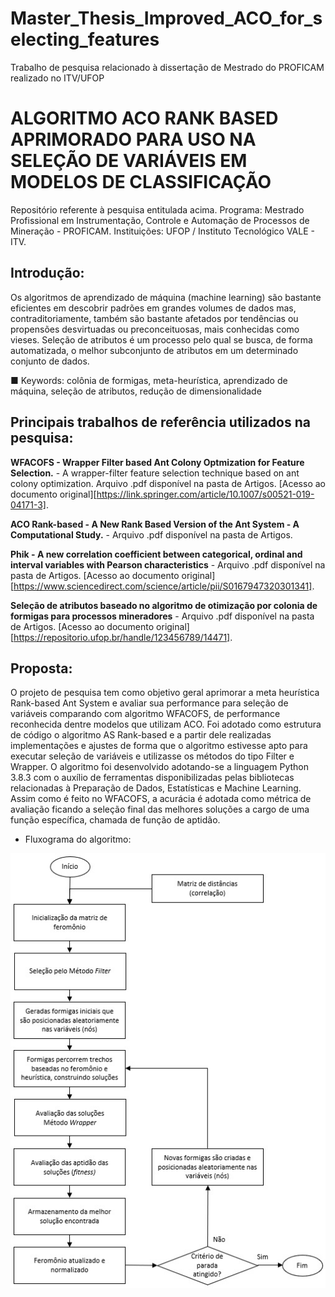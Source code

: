 # Master_Thesis_Improved_ACO_for_selecting_features
 Trabalho de pesquisa relacionado à dissertação de Mestrado do PROFICAM realizado no ITV/UFOP

# ALGORITMO ACO RANK BASED APRIMORADO PARA USO NA SELEÇÃO DE VARIÁVEIS EM MODELOS DE CLASSIFICAÇÃO

Repositório referente à pesquisa entitulada acima. Programa: Mestrado Profissional em Instrumentação, Controle e Automação de Processos de Mineração - PROFICAM. Instituições: UFOP / Instituto Tecnológico VALE - ITV.


## Introdução:

Os algoritmos de aprendizado de máquina (machine learning) são bastante eficientes em descobrir padrões em grandes volumes de dados mas, contraditoriamente, também são bastante afetados por tendências ou propensões desvirtuadas ou preconceituosas, mais conhecidas como vieses. Seleção de atributos é um processo pelo qual se busca, de forma automatizada, o melhor subconjunto de atributos em um determinado conjunto de dados.

■ Keywords: colônia de formigas, meta-heurística, aprendizado de máquina, seleção de atributos, redução de dimensionalidade

## Principais trabalhos de referência utilizados na pesquisa:

**WFACOFS - Wrapper Filter based Ant Colony Optmization for Feature Selection.** - A wrapper-filter feature selection technique based on ant colony optimization. Arquivo .pdf disponível na pasta de Artigos. [Acesso ao documento original][https://link.springer.com/article/10.1007/s00521-019-04171-3].

**ACO Rank-based - A New Rank Based Version of the Ant System - A Computational Study.** - Arquivo .pdf disponível na pasta de Artigos.

**Phik - A new correlation coefficient between categorical, ordinal and interval variables with Pearson characteristics** - Arquivo .pdf disponível na pasta de Artigos. [Acesso ao documento original][https://www.sciencedirect.com/science/article/pii/S0167947320301341].

**Seleção de atributos baseado no algoritmo de otimização por colonia de formigas para processos mineradores** - Arquivo .pdf disponível na pasta de Artigos. [Acesso ao documento original][https://repositorio.ufop.br/handle/123456789/14471].


## Proposta:

O projeto de pesquisa tem como objetivo geral aprimorar a meta heurística Rank-based Ant System e avaliar sua performance para seleção de variáveis comparando com algoritmo WFACOFS, de performance reconhecida dentre modelos que utilizam ACO. Foi adotado como estrutura de código o algoritmo AS Rank-based e a partir dele realizadas implementações e ajustes de forma que o algoritmo estivesse apto para executar seleção de variáveis e utilizasse os métodos do tipo Filter e Wrapper. O algoritmo foi desenvolvido adotando-se a linguagem Python 3.8.3 com o auxílio de ferramentas disponibilizadas pelas bibliotecas relacionadas à Preparação de Dados, Estatísticas e Machine Learning. Assim como é feito no WFACOFS, a acurácia é adotada como métrica de avaliação ficando a seleção final das melhores soluções a cargo de uma função específica, chamada de função de aptidão.

- Fluxograma do algoritmo:

![Fluxograma](img/Fluxo.jpg)














